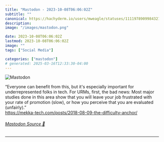 ```yaml
---
title: "Mastodon - 2023-10-08T06:06:02Z"
subtitle: ""
canonical: https://hachyderm.io/users/mweagle/statuses/111197890998432185
description:
image: "/images/mastodon.png"

date: 2023-10-08T06:06:02Z
lastmod: 2023-10-08T06:06:02Z
image: ""
tags: ["Social Media"]

categories: ["mastodon"]
# generated: 2025-03-16T12:33:30-04:00
---
```

![Mastodon](/images/mastodon.png)

<p>“Everyone can benefit from this, but it&#39;s especially important for underrepresented folks in tech. For URMs, first, the bad news: Most major studies done in this area show that you will leave your job frustrated with your rate of promotion (slow), or how you perceive that you are evaluated (unfairly).”<br /><a href="https://mekka-tech.com/posts/2018-08-09-the-difficulty-anchor/" target="_blank" rel="nofollow noopener noreferrer" translate="no"><span class="invisible">https://</span><span class="ellipsis">mekka-tech.com/posts/2018-08-0</span><span class="invisible">9-the-difficulty-anchor/</span></a></p>


###### [Mastodon Source 🐘](https://hachyderm.io/@mweagle/111197890998432185)

___
